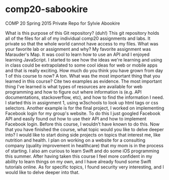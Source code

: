 # comp20-sabookire
COMP 20 Spring 2015 Private Repo for Sylvie Abookire

What is this purpose of this Git repository? (duh!)
  This git repository holds all of the files for all of my individual comp20 assignments and labs. It private so that the whole
  world cannot have access to my files.
What was your favorite lab or assignment and why?
  My favorite assignment was Marauder's Map. It was cool to learn how to use an API and I enjoyed learning JavaScript. I started 
  to see how the ideas we're learning and using in class could be extrapolated to some cool ideas for web or mobile apps and 
  that is really exciting.
How much do you think you have grown from day 1 of this course to now?
  A ton.
What was the most important thing that you learned in this course? Cite two examples as evidence.
  The most important thing I've learned is what types of resources are available for web programming and how to figure out where
  information is (e.g. API documentations, stackoverflow, etc), and how to find the information I need. I started this in 
  assignment 1, using w3schools to look up html tags or css selectors. Another example is for the final project, I worked on
  implementing Facebook login for my group's website. To do this I just googled Facebook API and easily found out how to use
  their API and how to implement Facebook login. Before this course, I wouldn't have known to do this.
Now that you have finished the course, what topic would you like to delve deeper into?
  I would like to start doing side projects on topics that interest me, like nutrition and health. I plan on working on a website
  for a consulting company (quality improvement in healthcare) that my mom is in the process of starting. I also am curious
  to learn Swift and do some iOS programming this summer. After having taken this course I feel more confident in my ability
  to learn things on my own, and I have already found some Swift tutorials online. As for specific topics, I found security
  very interesting, and I would like to delve deeper into that.
